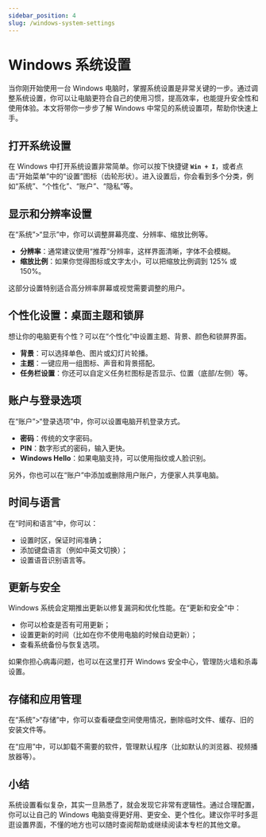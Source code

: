 ```yaml
---
sidebar_position: 4
slug: /windows-system-settings
---
```


# Windows 系统设置

当你刚开始使用一台 Windows 电脑时，掌握系统设置是非常关键的一步。通过调整系统设置，你可以让电脑更符合自己的使用习惯，提高效率，也能提升安全性和使用体验。本文将带你一步步了解 Windows 中常见的系统设置项，帮助你快速上手。



## 打开系统设置

在 Windows 中打开系统设置非常简单。你可以按下快捷键 **`Win + I`**，或者点击“开始菜单”中的“设置”图标（齿轮形状）。进入设置后，你会看到多个分类，例如“系统”、“个性化”、“账户”、“隐私”等。



## 显示和分辨率设置

在“系统”>“显示”中，你可以调整屏幕亮度、分辨率、缩放比例等。

- **分辨率**：通常建议使用“推荐”分辨率，这样界面清晰，字体不会模糊。
- **缩放比例**：如果你觉得图标或文字太小，可以把缩放比例调到 125% 或 150%。

这部分设置特别适合高分辨率屏幕或视觉需要调整的用户。



## 个性化设置：桌面主题和锁屏

想让你的电脑更有个性？可以在“个性化”中设置主题、背景、颜色和锁屏界面。

- **背景**：可以选择单色、图片或幻灯片轮播。
- **主题**：一键应用一组图标、声音和背景搭配。
- **任务栏设置**：你还可以自定义任务栏图标是否显示、位置（底部/左侧）等。



## 账户与登录选项

在“账户”>“登录选项”中，你可以设置电脑开机登录方式。

- **密码**：传统的文字密码。
- **PIN**：数字形式的密码，输入更快。
- **Windows Hello**：如果电脑支持，可以使用指纹或人脸识别。

另外，你也可以在“账户”中添加或删除用户账户，方便家人共享电脑。



## 时间与语言

在“时间和语言”中，你可以：

- 设置时区，保证时间准确；
- 添加键盘语言（例如中英文切换）；
- 设置语音识别语言等。



## 更新与安全

Windows 系统会定期推出更新以修复漏洞和优化性能。在“更新和安全”中：

- 你可以检查是否有可用更新；
- 设置更新的时间（比如在你不使用电脑的时候自动更新）；
- 查看系统备份与恢复选项。

如果你担心病毒问题，也可以在这里打开 Windows 安全中心，管理防火墙和杀毒设置。



## 存储和应用管理

在“系统”>“存储”中，你可以查看硬盘空间使用情况，删除临时文件、缓存、旧的安装文件等。

在“应用”中，可以卸载不需要的软件，管理默认程序（比如默认的浏览器、视频播放器等）。



## 小结

系统设置看似复杂，其实一旦熟悉了，就会发现它非常有逻辑性。通过合理配置，你可以让自己的 Windows 电脑变得更好用、更安全、更个性化。建议你平时多逛逛设置界面，不懂的地方也可以随时查阅帮助或继续阅读本专栏的其他文章。
